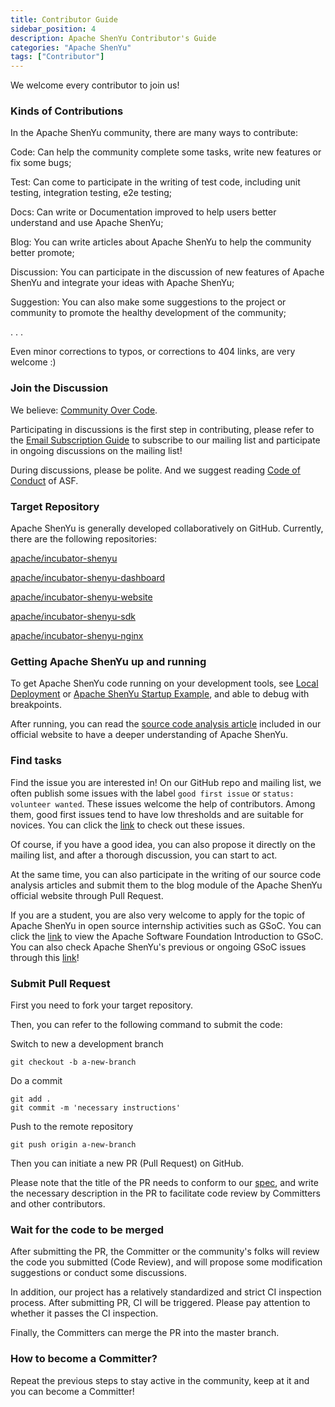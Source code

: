```yaml
---
title: Contributor Guide
sidebar_position: 4
description: Apache ShenYu Contributor's Guide
categories: "Apache ShenYu"
tags: ["Contributor"]
---
```


We welcome every contributor to join us!

### Kinds of Contributions

In the Apache ShenYu community, there are many ways to contribute:

Code: Can help the community complete some tasks, write new features or fix some bugs;

Test: Can come to participate in the writing of test code, including unit testing, integration testing, e2e testing;

Docs: Can write or Documentation improved to help users better understand and use Apache ShenYu;

Blog: You can write articles about Apache ShenYu to help the community better promote;

Discussion: You can participate in the discussion of new features of Apache ShenYu and integrate your ideas with Apache ShenYu;

Suggestion: You can also make some suggestions to the project or community to promote the healthy development of the community;

. . .

Even minor corrections to typos, or corrections to 404 links, are very welcome :)

### Join the Discussion

We believe: [Community Over Code](https://www.apache.org/theapacheway/index.html).

Participating in discussions is the first step in contributing, please refer to the [Email Subscription Guide](./0-subscribe-email.md) to subscribe to our mailing list and participate in ongoing discussions on the mailing list!

During discussions, please be polite. And we suggest reading [Code of Conduct](https://www.apache.org/foundation/policies/conduct.html) of ASF.

### Target Repository

Apache ShenYu is generally developed collaboratively on GitHub. Currently, there are the following repositories:

[apache/incubator-shenyu](https://github.com/apache/incubator-shenyu)

[apache/incubator-shenyu-dashboard](https://github.com/apache/incubator-shenyu-dashboard)

[apache/incubator-shenyu-website](https://github.com/apache/incubator-shenyu-website)

[apache/incubator-shenyu-sdk](https://github.com/apache/incubator-shenyu-sdk)

[apache/incubator-shenyu-nginx](https://github.com/apache/incubator-shenyu-nginx)

### Getting Apache ShenYu up and running

To get Apache ShenYu code running on your development tools, see [Local Deployment](../docs/deployment/deployment-local) or [Apache ShenYu Startup Example](../blog/Start-SourceCode-Analysis-Start-Demo), and able to debug with breakpoints.

After running, you can read the [source code analysis article](../blog) included in our official website to have a deeper understanding of Apache ShenYu.

### Find tasks

Find the issue you are interested in! On our GitHub repo and mailing list, we often publish some issues with the label `good first issue` or `status: volunteer wanted`. These issues welcome the help of contributors. Among them, good first issues tend to have low thresholds and are suitable for novices. You can click the [link](https://github.com/apache/incubator-shenyu/issues?q=is%3Aopen+is%3Aissue+label%3A%22good+first+issue%22%2C%22status%3A+volunteer+wanted%22) to check out these issues.

Of course, if you have a good idea, you can also propose it directly on the mailing list, and after a thorough discussion, you can start to act.

At the same time, you can also participate in the writing of our source code analysis articles and submit them to the blog module of the Apache ShenYu official website through Pull Request.

If you are a student, you are also very welcome to apply for the topic of Apache ShenYu in open source internship activities such as GSoC. You can click the [link](https://community.apache.org/gsoc.html) to view the Apache Software Foundation Introduction to GSoC. You can also check Apache ShenYu's previous or ongoing GSoC issues through this [link](https://github.com/apache/incubator-shenyu/issues?q=is%3Aopen+is%3Aissue+label%3Agsoc)!

### Submit Pull Request

First you need to fork your target repository.

Then, you can refer to the following command to submit the code:

Switch to new a development branch

```shell
git checkout -b a-new-branch
````

Do a commit

```shell
git add .
git commit -m 'necessary instructions'
````

Push to the remote repository

```shell
git push origin a-new-branch
````

Then you can initiate a new PR (Pull Request) on GitHub.

Please note that the title of the PR needs to conform to our [spec](./2-issue-pr.md), and write the necessary description in the PR to facilitate code review by Committers and other contributors.

### Wait for the code to be merged

After submitting the PR, the Committer or the community's folks will review the code you submitted (Code Review), and will propose some modification suggestions or conduct some discussions.

In addition, our project has a relatively standardized and strict CI inspection process. After submitting PR, CI will be triggered. Please pay attention to whether it passes the CI inspection.

Finally, the Committers can merge the PR into the master branch.

### How to become a Committer?

Repeat the previous steps to stay active in the community, keep at it and you can become a Committer!

